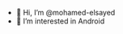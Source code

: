 - 👋 Hi, I’m @mohamed-elsayed
- 👀 I’m interested in Android

<!---
mohamed-elsayed-smg/mohamed-elsayed-smg is a ✨ special ✨ repository because its `README.md` (this file) appears on your GitHub profile.
You can click the Preview link to take a look at your changes.
--->
